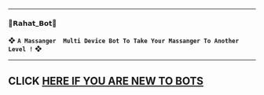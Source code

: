 ---------

#### 🔰𝗥𝗮𝗵𝗮𝘁_𝗕𝗼𝘁🔰
❖ **`A Massanger  Multi Device Bot To Take Your Massanger To Another Level !`** ❖

----------
## CLICK <a href="https://github.com/hahhj-uuw/Eren_bot/blob/dbc6e5ee9b6630d3a5ed3cdbfe56fe79faa2e5b2/database/IMG_20250904_194134.png">HERE IF YOU ARE NEW TO BOTS</a>
